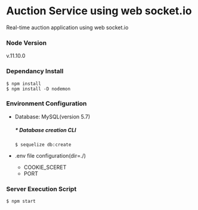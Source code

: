# Auction Service using web socket.io
Real-time auction application using web socket.io 

### Node Version
v.11.10.0

### Dependancy Install
```
$ npm install
$ npm install -D nodemon
```

### Environment Configuration
* Database: MySQL(version 5.7)

  ##### * Database creation CLI
  ```
  $ sequelize db:create
  ```

* .env file configuration(dir=./)
  - COOKIE_SCERET
  - PORT
  
### Server Execution Script
```
$ npm start
```